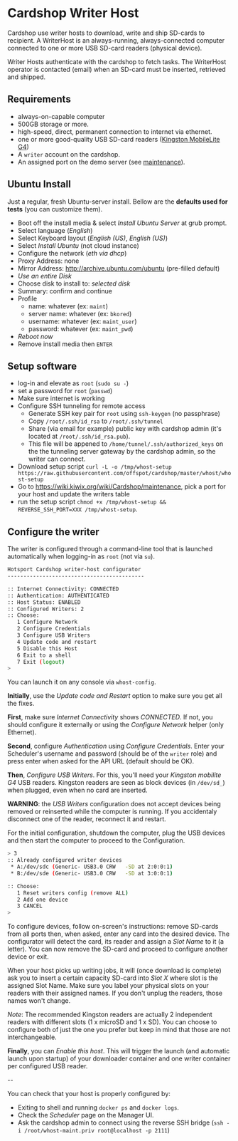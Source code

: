 # Cardshop Writer Host

Cardshop use writer hosts to download, write and ship SD-cards to recipient.
A WriterHost is an always-running, always-connected computer connected to one or more USB SD-card readers (physical device).

Writer Hosts authenticate with the cardshop to fetch tasks. The WriterHost operator is contacted (email) when an SD-card must be inserted, retrieved and shipped.

## Requirements

* always-on-capable computer
* 500GB storage or more.
* high-speed, direct, permanent connection to internet via ethernet.
* one or more good-quality USB SD-card readers ([Kingston MobileLite G4](https://www.ldlc.com/fiche/PB00171186.html))
* A `writer` account on the cardshop.
* An assigned port on the demo server (see [maintenance](http://wiki.kiwix.org/wiki/Cardshop-maintenance)).

## Ubuntu Install

Just a regular, fresh Ubuntu-server install. Bellow are the __defaults used for tests__ (you can customize them).

* Boot off the install media & select *Install Ubuntu Server* at grub prompt.
* Select language (*English*)
* Select Keyboard layout (*English (US)*, *English (US)*)
* Select *Install Ubuntu* (not cloud instance)
* Configure the network (*eth via dhcp*)
* Proxy Address: none
* Mirror Address: http://archive.ubuntu.com/ubuntu (pre-filled default)
* *Use an entire Disk*
* Choose disk to install to: *selected disk*
* Summary: confirm and continue
* Profile
  * name: whatever (ex: `maint`)
  * server name: whatever (ex: `bkored`)
  * username: whatever (ex: `maint_user`)
  * password: whatever (ex: `maint_pwd`)
* *Reboot now*
* Remove install media then `ENTER`

## Setup software

* log-in and elevate as `root` (`sudo su -`)
* set a password for `root` (`passwd`)
* Make sure internet is working
* Configure SSH tunneling for remote access
  * Generate SSH key pair for `root` using `ssh-keygen` (no passphrase)
  * Copy `/root/.ssh/id_rsa` to `/root/.ssh/tunnel`
  * Share (via email for example) public key with cardshop admin (it's located at `/root/.ssh/id_rsa.pub`).
  * This file will be appened to `/home/tunnel/.ssh/authorized_keys` on the the tunneling server gateway by the cardshop admin, so the writer can connect.
* Download setup script `curl -L -o /tmp/whost-setup https://raw.githubusercontent.com/offspot/cardshop/master/whost/whost-setup`
* Go to https://wiki.kiwix.org/wiki/Cardshop/maintenance, pick a port for your host and update the writers table
* run the setup script `chmod +x /tmp/whost-setup && REVERSE_SSH_PORT=XXX /tmp/whost-setup`. 

## Configure the writer

The writer is configured through a command-line tool that is launched automatically when logging-in as `root` (not via `su`).

``` sh
Hotsport Cardshop writer-host configurator
-------------------------------------------

:: Internet Connectivity: CONNECTED
:: Authentication: AUTHENTICATED
:: Host Status: ENABLED
:: Configured Writers: 2
:: Choose:
   1 Configure Network
   2 Configure Credentials
   3 Configure USB Writers
   4 Update code and restart
   5 Disable this Host
   6 Exit to a shell
   7 Exit (logout)
>
```

You can launch it on any console via `whost-config`.

__Initially__, use the *Update code and Restart* option to make sure you get all the fixes.

__First__, make sure *Internet Connectivity* shows *CONNECTED*. If not, you should configure it externally or using the *Configure Network* helper (only Ethernet).

__Second__, configure *Authentication* using *Configure Credentials*. Enter your Scheduler's username and password (should be of the `writer` role) and press enter when asked for the API URL (default should be OK).

__Then__, *Configure USB Writers*. For this, you'll need your _Kingston mobilite G4_ USB readers. Kingston readers are seen as block devices (in `/dev/sd_`) when plugged, even when no card are inserted.

**WARNING**: the *USB Writers* configuration does not accept devices being removed or reinserted while the computer is running. If you accidentaly disconnect one of the reader, reconnect it and restart.

For the initial configuration, shutdown the computer, plug the USB devices and then start the computer to proceed to the Configuration.

``` sh
> 3
:: Already configured writer devices
 * A:/dev/sdc (Generic- USB3.0 CRW   -SD at 2:0:0:1)
 * B:/dev/sde (Generic- USB3.0 CRW   -SD at 3:0:0:1)

:: Choose:
   1 Reset writers config (remove ALL)
   2 Add one device
   3 CANCEL
>
```

To configure devices, follow on-screen's instructions: remove SD-cards from all ports then, when asked, enter any card into the desired device. The configurator will detect the card, its reader and assign a *Slot Name* to it (a letter). You can now remove the SD-card and proceed to configure another device or exit.

When your host picks up writing jobs, it will (once download is complete) ask you to insert a certain capacity SD-card into *Slot X* where slot is the assigned Slot Name. Make sure you label your physical slots on your readers with their assigned names. If you don't unplug the readers, those names won't change.

_Note_: The recommended Kingston readers are actually 2 independent readers with different slots (1 x microSD and 1 x SD). You can choose to configure both of just the one you prefer but keep in mind that those are not interchangeable.

__Finally__, you can *Enable this host*. This will trigger the launch (and automatic launch upon startup) of your downloader container and one writer container per configured USB reader.

--

You can check that your host is properly configured by:

* Exiting to shell and running `docker ps` and `docker logs`.
* Check the *Scheduler* page on the Manager UI.
* Ask the cardshop admin to connect using the reverse SSH bridge (`ssh -i /root/whost-maint.priv root@localhost -p 2111`)
